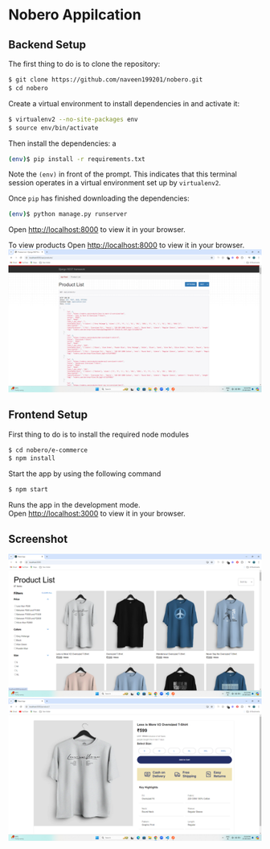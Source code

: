# Nobero Appilcation

## Backend Setup

The first thing to do is to clone the repository:

```sh
$ git clone https://github.com/naveen199201/nobero.git
$ cd nobero
```

Create a virtual environment to install dependencies in and activate it:

```sh
$ virtualenv2 --no-site-packages env
$ source env/bin/activate
```

Then install the dependencies:
a 
```sh
(env)$ pip install -r requirements.txt 
```
Note the `(env)` in front of the prompt. This indicates that this terminal
session operates in a virtual environment set up by `virtualenv2`.

Once `pip` has finished downloading the dependencies:
```sh
(env)$ python manage.py runserver
```

Open [http://localhost:8000](http://localhost:8000) to view it in your browser.

To view products
Open [http://localhost:8000](http://localhost:8000/api/products) to view it in your browser.
![Project Screenshot](images/AdminPanel.png)

## Frontend Setup
First thing to do is to install the required node modules
```sh
$ cd nobero/e-commerce
$ npm install
```
Start the app by using the following command
```sh
$ npm start
```
Runs the app in the development mode.\
Open [http://localhost:3000](http://localhost:3000) to view it in your browser.


## Screenshot

![Project Screenshot](e-commerce/src/images/ProductList.png)
![Project Screenshot](e-commerce/src/images/Product.png)





